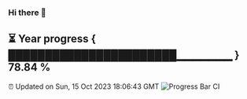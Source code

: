 ### Hi there 👋
⏳ Year progress { ███████████████████████▁▁▁▁▁▁▁ } 78.84 %
---
⏰ Updated on Sun, 15 Oct 2023 18:06:43 GMT
![Progress Bar CI](https://github.com/Moyi321/Moyi321/workflows/Progress%20Bar%20CI/badge.svg)
